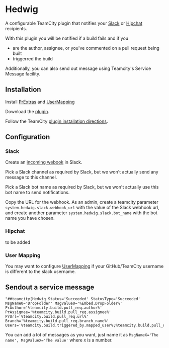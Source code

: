 # Hedwig

A configurable TeamCity plugin that notifies your [Slack](https://slack.com) or [Hipchat](https://www.hipchat.com/) recipients.

With this plugin you will be notified if a build fails and if you 

- are the author, assignee, or you've commented on a pull request being built
- triggerred the build

Additionally, you can also send out message using Teamcity's Service Message facility.

## Installation

Install [PrExtras](https://github.com/Nicologies/PrExtras) and [UserMapping](https://github.com/Nicologies/usermapping)

Download the [plugin](https://github.com/Nicologies/Hedwig/releases/latest).

Follow the TeamCity [plugin installation directions](http://confluence.jetbrains.com/display/TCD8/Installing+Additional+Plugins).

## Configuration

### Slack

Create an [incoming webook](https://my.slack.com/services/new/incoming-webhook) in Slack.

Pick a Slack channel as required by Slack, but we won't actually send any message to this channel.

Pick a Slack bot name as required by Slack, but we won't actually use this bot name to send notifications.

Copy the URL for the webhook. As an admin, create a teamcity parameter `system.hedwig.slack.webhook_url` with the value of the Slack webhook url, and create another parameter `system.hedwig.slack.bot_name` with the bot name you have chosen.

### Hipchat
to be added

### User Mapping

You may want to configure  [UserMapping](https://github.com/Nicologies/usermapping) if your GitHub/TeamCity username is different to the slack username.

## Sendout a service message

```
"##teamcity[Hedwig Status='Succeeded' StatusType='Succeeded' MsgName0='DropFolder' MsgValue0='%Embed.DropFolder%' PrAuthor='%teamcity.build.pull_req.author%' PrAssignee='%teamcity.build.pull_req.assignee%' PrUrl='%teamcity.build.pull_req.url%' Branch='%teamcity.build.pull_req.branch_name%' Users='%teamcity.build.triggered_by.mapped_user%;%teamcity.build.pull_req.participants%']"
```

You can add a lot of messages as you want, just name it as `MsgNameX='The name', MsgValueX='The value'` where `X` is a number.
